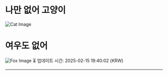 
# 나만 없어 고양이

![Cat Image](https://cdn2.thecatapi.com/images/4g3.gif)

# 여우도 없어
![Fox Image](https://randomfox.ca/images/15.jpg)
⏳ 업데이트 시간: 2025-02-15 19:40:02 (KRW)

---
